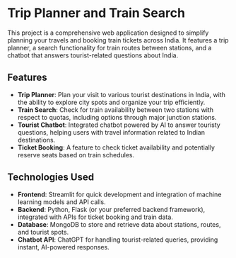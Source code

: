 # Trip Planner and Train Search

This project is a comprehensive web application designed to simplify planning your travels and booking train tickets across India. It features a trip planner, a search functionality for train routes between stations, and a chatbot that answers tourist-related questions about India.

## Features

- **Trip Planner**: Plan your visit to various tourist destinations in India, with the ability to explore city spots and organize your trip efficiently.
- **Train Search**: Check for train availability between two stations with respect to quotas, including options through major junction stations.
- **Tourist Chatbot**: Integrated chatbot powered by AI to answer touristy questions, helping users with travel information related to Indian destinations.
- **Ticket Booking**: A feature to check ticket availability and potentially reserve seats based on train schedules.

## Technologies Used

- **Frontend**: Streamlit for quick development and integration of machine learning models and API calls.
- **Backend**: Python, Flask (or your preferred backend framework), integrated with APIs for ticket booking and train data.
- **Database**: MongoDB to store and retrieve data about stations, routes, and tourist spots.
- **Chatbot API**: ChatGPT for handling tourist-related queries, providing instant, AI-powered responses.
